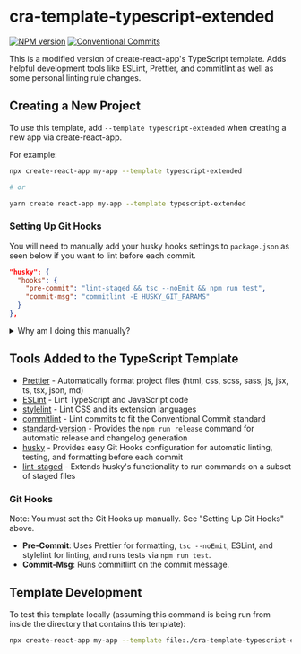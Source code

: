 # cra-template-typescript-extended

[![NPM version](https://img.shields.io/npm/v/cra-template-typescript-extended)](https://www.npmjs.com/package/cra-template-typescript-extended)
[![Conventional Commits](https://img.shields.io/badge/Conventional%20Commits-1.0.0-yellow)](https://conventionalcommits.org)

This is a modified version of create-react-app's TypeScript template. Adds helpful development tools like ESLint, Prettier, and commitlint as well as some personal linting rule changes.

## Creating a New Project

To use this template, add `--template typescript-extended` when creating a new app via create-react-app.

For example:

```sh
npx create-react-app my-app --template typescript-extended

# or

yarn create react-app my-app --template typescript-extended
```

### Setting Up Git Hooks

You will need to manually add your husky hooks settings to `package.json` as seen below if you want to lint before each commit.

```json
"husky": {
  "hooks": {
    "pre-commit": "lint-staged && tsc --noEmit && npm run test",
    "commit-msg": "commitlint -E HUSKY_GIT_PARAMS"
  }
},
```

<details>
  <summary>Why am I doing this manually?</summary>
  Because of the limiting nature of a non-ejected create-react-app project you are forced to have a Git repo initialized for you. This interacts poorly with pre-existing husky and lint-staged configs, and will hang the create-react-app process when creating a new project. There is unfortunately no great way I have found to automatically get around this issue without being hacky. 
</details>

## Tools Added to the TypeScript Template

- [Prettier](https://prettier.io/) - Automatically format project files (html, css, scss, sass, js, jsx, ts, tsx, json, md)
- [ESLint](https://eslint.org/) - Lint TypeScript and JavaScript code
- [stylelint](https://stylelint.io/) - Lint CSS and its extension languages
- [commitlint](https://commitlint.js.org/#/) - Lint commits to fit the Conventional Commit standard
- [standard-version](https://github.com/conventional-changelog/standard-version) - Provides the `npm run release` command for automatic release and changelog generation
- [husky](https://github.com/typicode/husky) - Provides easy Git Hooks configuration for automatic linting, testing, and formatting before each commit
- [lint-staged](https://github.com/okonet/lint-staged) - Extends husky's functionality to run commands on a subset of staged files

### Git Hooks

Note: You must set the Git Hooks up manually. See "Setting Up Git Hooks" above.

- **Pre-Commit**: Uses Prettier for formatting, `tsc --noEmit`, ESLint, and stylelint for linting, and runs tests via `npm run test`.
- **Commit-Msg**: Runs commitlint on the commit message.

## Template Development

To test this template locally (assuming this command is being run from inside the directory that contains this template):

```sh
npx create-react-app my-app --template file:./cra-template-typescript-extended
```
